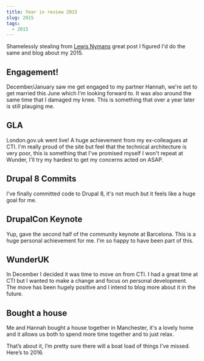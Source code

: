 ```yaml
---
title: Year in review 2015
slug: 2015
tags:
  - 2015
---
```

Shamelessly stealing from [Lewis Nymans](http://lewisnyman.co.uk/blog/2015/) great post I figured I'd do the same and blog about my 2015.

## Engagement!
December/January saw me get engaged to my partner Hannah, we're set to get married this June which I'm looking forward to. It was also around the same time that I damaged my knee. This is something that over a year later is still plauging me.

## GLA
London.gov.uk went live! A huge achievement from my ex-colleagues at CTI. I'm really proud of the site but feel that the technical architecture is very poor, this is something that I've promised myself I won't repeat at Wunder, I'll try my hardest to get my concerns acted on ASAP.

## Drupal 8 Commits
I've finally committed code to Drupal 8, it's not much but it feels like a huge goal for me.

## DrupalCon Keynote
Yup, gave the second half of the community keynote at Barcelona. This is a huge personal achievement for me. I'm so happy to have been part of this.

## WunderUK
In December I decided it was time to move on from CTI. I had a great time at CTI but I wanted to make a change and focus on personal development. The move has been hugely positive and I intend to blog more about it in the future.

## Bought a house
Me and Hannah bought a house together in Manchester, it's a lovely home and it allows us both to spend more time together and to just relax.

That’s about it, I’m pretty sure there will a boat load of things I’ve missed. Here’s to 2016.

